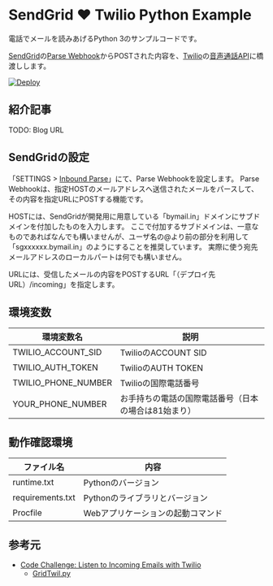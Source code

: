 # SendGrid :heart: Twilio Python Example

電話でメールを読みあげるPython 3のサンプルコードです。

[SendGrid](https://sendgrid.kke.co.jp/)の[Parse Webhook](https://sendgrid.kke.co.jp/docs/API_Reference/Webhooks/parse.html)からPOSTされた内容を、[Twilio](http://twilio.kddi-web.com/)の[音声通話API](https://jp.twilio.com/docs/api/rest/making-calls)に橋渡しします。

[![Deploy](https://www.herokucdn.com/deploy/button.svg)](https://heroku.com/deploy)

## 紹介記事

TODO: Blog URL

## SendGridの設定

「SETTINGS > [Inbound Parse](https://app.sendgrid.com/settings/parse)」にて、Parse Webhookを設定します。
Parse Webhookは、指定HOSTのメールアドレスへ送信されたメールをパースして、その内容を指定URLにPOSTする機能です。

HOSTには、SendGridが開発用に用意している「bymail.in」ドメインにサブドメインを付加したものを入力します。
ここで付加するサブドメインは、一意なものであればなんでも構いませんが、ユーザ名の@より前の部分を利用して「sgxxxxxx.bymail.in」のようにすることを推奨しています。
実際に使う宛先メールアドレスのローカルパートは何でも構いません。

URLには、受信したメールの内容をPOSTするURL「（デプロイ先URL）/incoming」を指定します。

## 環境変数

| 環境変数名 | 説明 |
| --- | --- |
| TWILIO_ACCOUNT_SID | TwilioのACCOUNT SID |
| TWILIO_AUTH_TOKEN | TwilioのAUTH TOKEN |
| TWILIO_PHONE_NUMBER | Twilioの国際電話番号 |
| YOUR_PHONE_NUMBER | お手持ちの電話の国際電話番号（日本の場合は81始まり） |

## 動作確認環境

| ファイル名 | 内容 |
| --- | --- |
| runtime.txt | Pythonのバージョン |
| requirements.txt | Pythonのライブラリとバージョン |
| Procfile | Webアプリケーションの起動コマンド |

## 参考元

- [Code Challenge: Listen to Incoming Emails with Twilio](https://sendgrid.com/blog/code-challenge-listen-incoming-emails-twilio/)
    - [GridTwil.py](https://gist.github.com/kunal732/1ce19f720a6ff0be2ea8)
